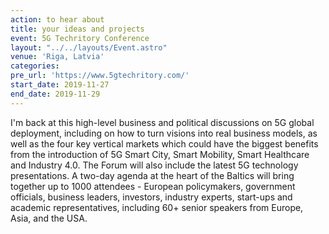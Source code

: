```yaml
---
action: to hear about
title: your ideas and projects
event: 5G Techritory Conference
layout: "../../layouts/Event.astro"
venue: 'Riga, Latvia'
categories:
pre_url: 'https://www.5gtechritory.com/'
start_date: 2019-11-27
end_date: 2019-11-29
---
```


I'm back at this high-level business and political discussions on 5G global deployment, including on how to turn visions into real business models, as well as the four key vertical markets which could have the biggest benefits from the introduction of 5G Smart City, Smart Mobility, Smart Healthcare and Industry 4.0. The Forum will also include the latest 5G technology presentations. A two-day agenda at the heart of the Baltics will bring together up to 1000 attendees - European policymakers, government officials, business leaders, investors, industry experts, start-ups and academic representatives, including 60+ senior speakers from Europe, Asia, and the USA.
